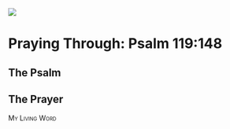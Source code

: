 <img class="intro-right" src="/images/art-paris-psalter.jpg">

<style>
  li {list-style-type: none;}
  p + ul {
    margin-top: -18px;
}
</style>

# Praying Through: Psalm 119:148

## The Psalm

## The Prayer

<div style="font-variant: small-caps;">
My Living Word
</div>
